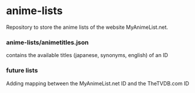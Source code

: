 # anime-lists

Repository to store the anime lists of the website MyAnimeList.net.

### anime-lists/animetitles.json
contains the available titles (japanese, synonyms, english) of an ID

### future lists
Adding mapping between the MyAnimeList.net ID and the TheTVDB.com ID
